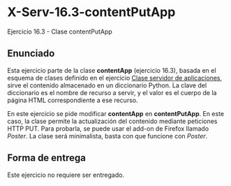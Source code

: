 # X-Serv-16.3-contentPutApp
Ejercicio 16.3 - Clase contentPutApp

## Enunciado

Esta ejercicio parte de la clase <b>contentApp</b> (ejercicio 16.3), basada en el esquema de clases definido en el ejercicio <a href="https://github.com/CursosWeb/X-Serv-14.5-ServAplicaciones">Clase servidor de aplicaciones</a>, sirve el contenido almacenado en un diccionario Python. La clave del diccionario es el nombre de recurso a servir, y el valor es el cuerpo de la página HTML correspondiente a ese recurso.

En este ejercicio se pide modificar <b>contentApp</b> en <b>contentPutApp</b>. En este caso, la clase permite la actualización del contenido mediante peticiones HTTP PUT. Para probarla, se puede usar el add-on de Firefox llamado <i>Poster</i>. La clase será minimalista, basta con que funcione con <i>Poster</i>.

## Forma de entrega

Este ejercicio no requiere ser entregado.

